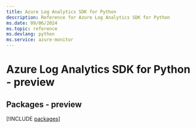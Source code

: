 ```yaml
---
title: Azure Log Analytics SDK for Python
description: Reference for Azure Log Analytics SDK for Python
ms.date: 09/06/2024
ms.topic: reference
ms.devlang: python
ms.service: azure-monitor
---
```

# Azure Log Analytics SDK for Python - preview
## Packages - preview
[!INCLUDE [packages](log-analytics-index.md)]